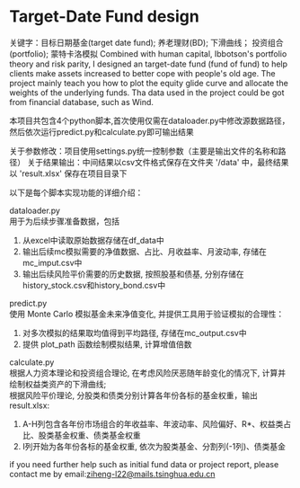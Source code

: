 
# Target-Date Fund design
关键字：目标日期基金(target date fund); 养老理财(BD); 下滑曲线； 投资组合(portfolio); 蒙特卡洛模拟
Combined with human capital, Ibbotson's portfolio theory and risk parity, I designed an target-date fund (fund of fund) to help clients make assets increased to better cope with people's old age. The project mainly teach you how to plot the equity  glide curve and allocate the weights of the underlying funds. Tha data used in the project could be got from financial database, such as Wind.


本项目共包含4个python脚本,首次使用仅需在dataloader.py中修改源数据路径，然后依次运行predict.py和calculate.py即可输出结果

关于参数修改：项目使用settings.py统一控制参数（主要是输出文件的名称和路径）
关于结果输出：中间结果以csv文件格式保存在文件夹 '/data' 中，最终结果以 'result.xlsx' 保存在项目目录下

以下是每个脚本实现功能的详细介绍：

dataloader.py  
用于为后续步骤准备数据，包括
1. 从excel中读取原始数据存储在df_data中
2. 输出后续mc模拟需要的净值数据、占比、月收益率、月波动率, 存储在mc_imput.csv中
3. 输出后续风险平价需要的历史数据, 按照股基和债基, 分别存储在history_stock.csv和history_bond.csv中

predict.py  
使用 Monte Carlo 模拟基金未来净值变化,  并提供工具用于验证模拟的合理性：  
1. 对多次模拟的结果取均值得到平均路径, 存储在mc_output.csv中  
2. 提供 plot_path 函数绘制模拟结果, 计算增值倍数

calculate.py  
根据人力资本理论和投资组合理论, 在考虑风险厌恶随年龄变化的情况下, 计算并绘制权益类资产的下滑曲线;  
根据风险平价理论, 分股类和债类分别计算各年份各标的基金权重，输出result.xlsx:  
1. A-H列包含各年份市场组合的年收益率、年波动率、风险偏好、R*、权益类占比、股类基金权重、债类基金权重  
2. I列开始为各年份各标的基金权重, 依次为股类基金、分割列(-1列)、债类基金

if you need further help such as initial fund data or project report, please contact me by email:ziheng-l22@mails.tsinghua.edu.cn
